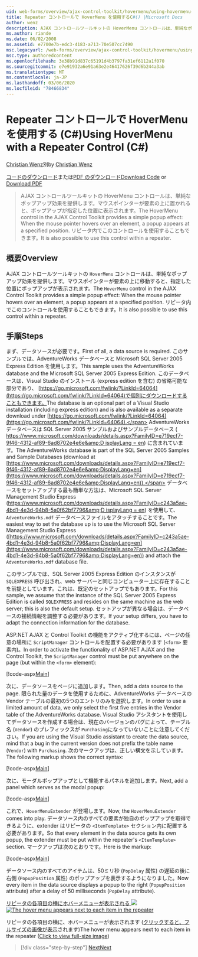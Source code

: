 ```yaml
---
uid: web-forms/overview/ajax-control-toolkit/hovermenu/using-hovermenu-with-a-repeater-control-cs
title: Repeater コントロールで HoverMenu を使用するC#() |Microsoft Docs
author: wenz
description: AJAX コントロールツールキットの HoverMenu コントロールは、単純なポップアップ効果を提供します。マウスポインターが要素の上に置かれると、ポップアップが specifi に表示されます。
ms.author: riande
ms.date: 06/02/2008
ms.assetid: e7700e7b-edc3-4183-a713-70e507cc7490
msc.legacyurl: /web-forms/overview/ajax-control-toolkit/hovermenu/using-hovermenu-with-a-repeater-control-cs
msc.type: authoredcontent
ms.openlocfilehash: 3e38b91d837c65191d4b3797fa31ef6112a1f070
ms.sourcegitcommit: e7e91932a6e91a63e2e46417626f39d6b244a3ab
ms.translationtype: MT
ms.contentlocale: ja-JP
ms.lasthandoff: 03/06/2020
ms.locfileid: "78466834"
---
```

# <a name="using-hovermenu-with-a-repeater-control-c"></a><span data-ttu-id="78b52-103">Repeater コントロールで HoverMenu を使用する (C#)</span><span class="sxs-lookup"><span data-stu-id="78b52-103">Using HoverMenu with a Repeater Control (C#)</span></span>

<span data-ttu-id="78b52-104">[Christian Wenz](https://github.com/wenz)別</span><span class="sxs-lookup"><span data-stu-id="78b52-104">by [Christian Wenz](https://github.com/wenz)</span></span>

<span data-ttu-id="78b52-105">[コードのダウンロード](https://download.microsoft.com/download/b/0/6/b06fe835-5b8f-4c00-aef8-062c19d75b95/HoverMenu1.cs.zip)または[PDF のダウンロード](https://download.microsoft.com/download/b/6/a/b6ae89ee-df69-4c87-9bfb-ad1eb2b23373/hovermenu1CS.pdf)</span><span class="sxs-lookup"><span data-stu-id="78b52-105">[Download Code](https://download.microsoft.com/download/b/0/6/b06fe835-5b8f-4c00-aef8-062c19d75b95/HoverMenu1.cs.zip) or [Download PDF](https://download.microsoft.com/download/b/6/a/b6ae89ee-df69-4c87-9bfb-ad1eb2b23373/hovermenu1CS.pdf)</span></span>

> <span data-ttu-id="78b52-106">AJAX コントロールツールキットの HoverMenu コントロールは、単純なポップアップ効果を提供します。マウスポインターが要素の上に置かれると、ポップアップが指定した位置に表示されます。</span><span class="sxs-lookup"><span data-stu-id="78b52-106">The HoverMenu control in the AJAX Control Toolkit provides a simple popup effect: When the mouse pointer hovers over an element, a popup appears at a specified position.</span></span> <span data-ttu-id="78b52-107">リピータ内でこのコントロールを使用することもできます。</span><span class="sxs-lookup"><span data-stu-id="78b52-107">It is also possible to use this control within a repeater.</span></span>

## <a name="overview"></a><span data-ttu-id="78b52-108">概要</span><span class="sxs-lookup"><span data-stu-id="78b52-108">Overview</span></span>

<span data-ttu-id="78b52-109">AJAX コントロールツールキットの `HoverMenu` コントロールは、単純なポップアップ効果を提供します。マウスポインターが要素の上に移動すると、指定した位置にポップアップが表示されます。</span><span class="sxs-lookup"><span data-stu-id="78b52-109">The `HoverMenu` control in the AJAX Control Toolkit provides a simple popup effect: When the mouse pointer hovers over an element, a popup appears at a specified position.</span></span> <span data-ttu-id="78b52-110">リピータ内でこのコントロールを使用することもできます。</span><span class="sxs-lookup"><span data-stu-id="78b52-110">It is also possible to use this control within a repeater.</span></span>

## <a name="steps"></a><span data-ttu-id="78b52-111">手順</span><span class="sxs-lookup"><span data-stu-id="78b52-111">Steps</span></span>

<span data-ttu-id="78b52-112">まず、データソースが必要です。</span><span class="sxs-lookup"><span data-stu-id="78b52-112">First of all, a data source is required.</span></span> <span data-ttu-id="78b52-113">このサンプルでは、AdventureWorks データベースと Microsoft SQL Server 2005 Express Edition を使用します。</span><span class="sxs-lookup"><span data-stu-id="78b52-113">This sample uses the AdventureWorks database and the Microsoft SQL Server 2005 Express Edition.</span></span> <span data-ttu-id="78b52-114">このデータベースは、Visual Studio のインストール (express edition を含む) の省略可能な部分であり、 [https://go.microsoft.com/fwlink/?LinkId=64064](https://go.microsoft.com/fwlink/?LinkId=64064)で個別にダウンロードすることもできます。</span><span class="sxs-lookup"><span data-stu-id="78b52-114">The database is an optional part of a Visual Studio installation (including express edition) and is also available as a separate download under [https://go.microsoft.com/fwlink/?LinkId=64064](https://go.microsoft.com/fwlink/?LinkId=64064).</span></span> <span data-ttu-id="78b52-115">AdventureWorks データベースは SQL Server 2005 サンプルおよびサンプルデータベース ( [https://www.microsoft.com/downloads/details.aspx?FamilyID=e719ecf7-9f46-4312-af89-6ad8702e4e6e&amp;D isplayLang = en](https://www.microsoft.com/downloads/details.aspx?FamilyID=e719ecf7-9f46-4312-af89-6ad8702e4e6e&amp;DisplayLang=en)) に含まれています。</span><span class="sxs-lookup"><span data-stu-id="78b52-115">The AdventureWorks database is part of the SQL Server 2005 Samples and Sample Databases (download at [https://www.microsoft.com/downloads/details.aspx?FamilyID=e719ecf7-9f46-4312-af89-6ad8702e4e6e&amp;DisplayLang=en](https://www.microsoft.com/downloads/details.aspx?FamilyID=e719ecf7-9f46-4312-af89-6ad8702e4e6e&amp;DisplayLang=en)).</span></span> <span data-ttu-id="78b52-116">データベースをセットアップする最も簡単な方法は、Microsoft SQL Server Management Studio Express ([https://www.microsoft.com/downloads/details.aspx?FamilyID=c243a5ae-4bd1-4e3d-94b8-5a0f62bf7796&amp;D isplayLang = en](https://www.microsoft.com/downloads/details.aspx?FamilyID=c243a5ae-4bd1-4e3d-94b8-5a0f62bf7796&amp;DisplayLang=en)) を使用して、`AdventureWorks.mdf` データベースファイルをアタッチすることです。</span><span class="sxs-lookup"><span data-stu-id="78b52-116">The easiest way to set the database up is to use the Microsoft SQL Server Management Studio Express ([https://www.microsoft.com/downloads/details.aspx?FamilyID=c243a5ae-4bd1-4e3d-94b8-5a0f62bf7796&amp;DisplayLang=en](https://www.microsoft.com/downloads/details.aspx?FamilyID=c243a5ae-4bd1-4e3d-94b8-5a0f62bf7796&amp;DisplayLang=en)) and attach the `AdventureWorks.mdf` database file.</span></span>

<span data-ttu-id="78b52-117">このサンプルでは、SQL Server 2005 Express Edition のインスタンスが `SQLEXPRESS` 呼び出され、web サーバーと同じコンピューター上に存在することを前提としています。これは、既定のセットアップでもあります。</span><span class="sxs-lookup"><span data-stu-id="78b52-117">For this sample, we assume that the instance of the SQL Server 2005 Express Edition is called `SQLEXPRESS` and resides on the same machine as the web server; this is also the default setup.</span></span> <span data-ttu-id="78b52-118">セットアップが異なる場合は、データベースの接続情報を調整する必要があります。</span><span class="sxs-lookup"><span data-stu-id="78b52-118">If your setup differs, you have to adapt the connection information for the database.</span></span>

<span data-ttu-id="78b52-119">ASP.NET AJAX と Control Toolkit の機能をアクティブ化するには、ページの任意の場所に `ScriptManager` コントロールを配置する必要があります (`<form>` 要素内)。</span><span class="sxs-lookup"><span data-stu-id="78b52-119">In order to activate the functionality of ASP.NET AJAX and the Control Toolkit, the `ScriptManager` control must be put anywhere on the page (but within the `<form>` element):</span></span>

[!code-aspx[Main](using-hovermenu-with-a-repeater-control-cs/samples/sample1.aspx)]

<span data-ttu-id="78b52-120">次に、データソースをページに追加します。</span><span class="sxs-lookup"><span data-stu-id="78b52-120">Then, add a data source to the page.</span></span> <span data-ttu-id="78b52-121">限られた量のデータを使用するために、AdventureWorks データベースの Vendor テーブルの最初の5つのエントリのみを選択します。</span><span class="sxs-lookup"><span data-stu-id="78b52-121">In order to use a limited amount of data, we only select the first five entries in the Vendor table of the AdventureWorks database.</span></span> <span data-ttu-id="78b52-122">Visual Studio アシスタントを使用してデータソースを作成する場合は、現在のバージョンのバグによって、テーブル名 (`Vendor`) のプレフィックスが `Purchasing`になっていないことに注意してください。</span><span class="sxs-lookup"><span data-stu-id="78b52-122">If you are using the Visual Studio assistant to create the data source, mind that a bug in the current version does not prefix the table name (`Vendor`) with `Purchasing`.</span></span> <span data-ttu-id="78b52-123">次のマークアップは、正しい構文を示しています。</span><span class="sxs-lookup"><span data-stu-id="78b52-123">The following markup shows the correct syntax:</span></span>

[!code-aspx[Main](using-hovermenu-with-a-repeater-control-cs/samples/sample2.aspx)]

<span data-ttu-id="78b52-124">次に、モーダルポップアップとして機能するパネルを追加します。</span><span class="sxs-lookup"><span data-stu-id="78b52-124">Next, add a panel which serves as the modal popup:</span></span>

[!code-aspx[Main](using-hovermenu-with-a-repeater-control-cs/samples/sample3.aspx)]

<span data-ttu-id="78b52-125">これで、`HoverMenuExtender` が登場します。</span><span class="sxs-lookup"><span data-stu-id="78b52-125">Now, the `HoverMenuExtender` comes into play.</span></span> <span data-ttu-id="78b52-126">データソース内のすべての要素が独自のポップアップを取得できるように、extender はリピータの `<ItemTemplate>` セクション内に配置する必要があります。</span><span class="sxs-lookup"><span data-stu-id="78b52-126">So that every element in the data source gets its own popup, the extender must be put within the repeater's `<ItemTemplate>` section.</span></span> <span data-ttu-id="78b52-127">マークアップは次のとおりです。</span><span class="sxs-lookup"><span data-stu-id="78b52-127">Here is the markup:</span></span>

[!code-aspx[Main](using-hovermenu-with-a-repeater-control-cs/samples/sample4.aspx)]

<span data-ttu-id="78b52-128">データソース内のすべてのアイテムは、50ミリ秒 (`PopDelay` 属性) の遅延の後に右側 (`PopupPosition` 属性) のポップアップを表示するようになりました。</span><span class="sxs-lookup"><span data-stu-id="78b52-128">Now every item in the data source displays a popup to the right (`PopupPosition` attribute) after a delay of 50 milliseconds (`PopDelay` attribute).</span></span>

<span data-ttu-id="78b52-129">[リピータの各項目の横にホバーメニューが表示される ![](using-hovermenu-with-a-repeater-control-cs/_static/image2.png)](using-hovermenu-with-a-repeater-control-cs/_static/image1.png)</span><span class="sxs-lookup"><span data-stu-id="78b52-129">[![The hover menu appears next to each item in the repeater](using-hovermenu-with-a-repeater-control-cs/_static/image2.png)](using-hovermenu-with-a-repeater-control-cs/_static/image1.png)</span></span>

<span data-ttu-id="78b52-130">リピータの各項目の横に、ホバーメニューが表示されます ([クリックすると、フルサイズの画像が表示](using-hovermenu-with-a-repeater-control-cs/_static/image3.png)されます)</span><span class="sxs-lookup"><span data-stu-id="78b52-130">The hover menu appears next to each item in the repeater ([Click to view full-size image](using-hovermenu-with-a-repeater-control-cs/_static/image3.png))</span></span>

> [!div class="step-by-step"]
> [<span data-ttu-id="78b52-131">Next</span><span class="sxs-lookup"><span data-stu-id="78b52-131">Next</span></span>](using-hovermenu-with-a-repeater-control-vb.md)
